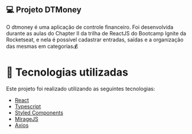 ## 💻 Projeto DTMoney

O dtmoney é uma aplicação de controle financeiro. Foi desenvolvida durante as aulas do Chapter II da trilha de ReactJS do Bootcamp Ignite da Rocketseat, e nela é possível cadastrar entradas, saídas e a organização das mesmas em categorias💰

# :rocket: Tecnologias utilizadas
Este projeto foi realizado utilizando as seguintes tecnologias:

* [React](https://reactjs.org/)    
* [Typescript](https://www.typescriptlang.org/)      
* [Styled Components](https://styled-components.com/)
* [MirageJS](https://miragejs.com/)
* [Axios]()
